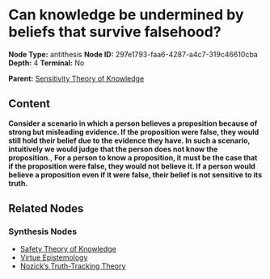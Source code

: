 # Can knowledge be undermined by beliefs that survive falsehood?

**Node Type:** antithesis
**Node ID:** 297e1793-faa6-4287-a4c7-319c46610cba
**Depth:** 4
**Terminal:** No

**Parent:** [Sensitivity Theory of Knowledge](sensitivity-theory-of-knowledge-synthesis-1b565072-2e11-47e2-95b8-b9e62c82f3a8.md)

## Content

**Consider a scenario in which a person believes a proposition because of strong but misleading evidence. If the proposition were false, they would still hold their belief due to the evidence they have. In such a scenario, intuitively we would judge that the person does not know the proposition.**, **For a person to know a proposition, it must be the case that if the proposition were false, they would not believe it. If a person would believe a proposition even if it were false, their belief is not sensitive to its truth.**

## Related Nodes

### Synthesis Nodes

- [Safety Theory of Knowledge](safety-theory-of-knowledge-synthesis-4b3be30d-53b8-46ed-bbf7-ca6eb95c63cb.md)
- [Virtue Epistemology](virtue-epistemology-synthesis-f3d84402-a9e4-4479-9d98-de01a60db2f1.md)
- [Nozick’s Truth-Tracking Theory](nozicks-truth-tracking-theory-synthesis-da5737dd-a410-46ad-b788-ecf541228b28.md)
